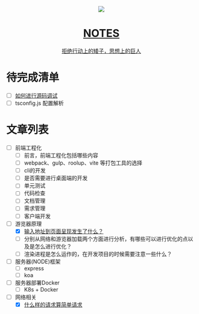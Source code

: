 <p align="center">
  <a href="https://nextjs.org">
    <img src="https://user-images.githubusercontent.com/20312469/170867186-7f001128-3019-4160-964f-10254094f686.png">
    <h1 align="center">
      NOTES
    </h1>
    <p align="center">拒绝行动上的矮子，思想上的巨人</p>
  </a>
</p>



# 待完成清单
- [ ] [如何进行源码调试](https://github.com/zoro-r/notes/blob/main/node/%E8%BD%AF%E9%93%BE%E4%BB%A5%E5%8F%8A%E6%BA%90%E7%A0%81%E8%B0%83%E8%AF%95.md)
- [ ] tsconfig.js 配置解析

# 文章列表
  - [ ] 前端工程化
    - [ ] 前言，前端工程化包括哪些内容
    - [ ] webpack、gulp、roolup、vite 等打包工具的选择
    - [ ] cli的开发
    - [ ] 是否需要进行桌面端的开发
    - [ ] 单元测试
    - [ ] 代码检查
    - [ ] 文档管理
    - [ ] 需求管理
    - [ ] 客户端开发

  - [ ] 游览器原理
     - [x] [输入地址到页面呈现发生了什么？](https://github.com/zoro-r/notes/blob/main/%E6%B8%B8%E8%A7%88%E5%99%A8/%E8%BE%93%E5%85%A5%E4%B8%80%E6%AE%B5%E5%9C%B0%E5%9D%80%E5%88%B0%E9%A1%B5%E9%9D%A2%E5%91%88%E7%8E%B0.md)
     - [ ] 分别从网络和游览器加载两个方面进行分析，有哪些可以进行优化的点以及是怎么进行优化？
     - [ ] 渲染进程是怎么运作的，在开发项目的时候需要注意一些什么？

- [ ] 服务器(NODE)框架
  - [ ] express
  - [ ] koa

- [ ] 服务器部署Docker
  - [ ] K8s + Docker
- [ ] 网络相关
  - [x] [什么样的请求算简单请求](https://github.com/zoro-r/notes/blob/main/http/%E4%BB%80%E4%B9%88%E6%A0%B7%E7%9A%84%E8%AF%B7%E6%B1%82%E7%AE%97%E7%AE%80%E5%8D%95%E8%AF%B7%E6%B1%82.md)
